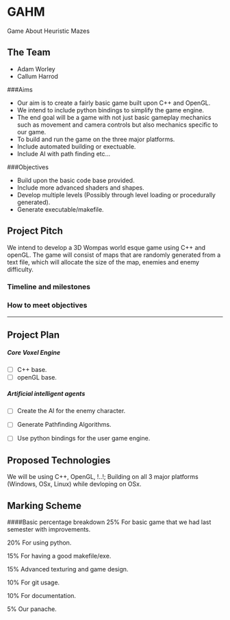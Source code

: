 # GAHM
Game About Heuristic Mazes


## The Team
- Adam Worley
- Callum Harrod

###Aims
- Our aim is to create a fairly basic game built upon C++ and OpenGL.
- We intend to include python bindings to simplify the game engine.
- The end goal will be a game with not just basic gameplay mechanics such as movement and camera controls but also mechanics specific to our game.
- To build and run the game on the three major platforms.
- Include automated building or exectuable.
- Include AI with path finding etc...

###Objectives
- Build upon the basic code base provided.
- Include more advanced shaders and shapes.
- Develop multiple levels (Possibly through level loading or procedurally generated).
- Generate executable/makefile.

## Project Pitch

We intend to develop a 3D Wompas world esque game using C++ and openGL. The game will consist of maps that are randomly generated from a text file, which will allocate the size of the map, enemies and enemy difficulty.

### Timeline and milestones


### How to meet objectives

---

## Project Plan

##### Core Voxel Engine

- [ ] C++ base.
- [ ] openGL base.

##### Artificial intelligent agents
- [ ] Create the AI for the enemy character.
- [ ] Generate Pathfinding Algorithms.

- [ ] Use python bindings for the user game engine.

## Proposed Technologies
We will be using C++, OpenGL, !..!; Building on all 3 major platforms (Windows, OSx, Linux) while devloping on OSx.

## Marking Scheme

####Basic percentage breakdown
25% For basic game that we had last semester with improvements.

20% For using python.

15% For having a good makefile/exe.

15% Advanced texturing and game design.

10% For git usage.

10% For documentation.

5% Our panache.
